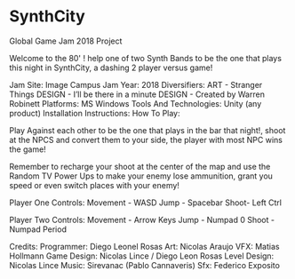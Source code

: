 # SynthCity
Global Game Jam 2018 Project 

Welcome to the 80' ! help one of two Synth Bands to be the one that plays this night in SynthCity, a dashing 2 player versus game!

Jam Site: 
  Image Campus
Jam Year: 
  2018
Diversifiers: 
  ART - Stranger Things
  DESIGN - I’ll be there in a minute
  DESIGN - Created by Warren Robinett
Platforms: 
  MS Windows
Tools And Technologies: 
  Unity (any product)
Installation Instructions: 
  How To Play:

Play Against each other to be the one that plays in the bar that night!, shoot at the NPCS and convert them to your side, the player with most NPC wins the game!

Remember to recharge your shoot at the center of the map and use the Random TV Power Ups to make your enemy lose ammunition, grant you speed or even switch places with your enemy!

Player One Controls:
  Movement - WASD
  Jump - Spacebar
  Shoot- Left Ctrl

Player Two Controls:
  Movement - Arrow Keys
  Jump - Numpad 0
  Shoot - Numpad Period

Credits: 
  Programmer: Diego Leonel Rosas
  Art: Nicolas Araujo
  VFX: Matias Hollmann
  Game Design: Nicolas Lince / Diego Leon Rosas
  Level Design: Nicolas Lince
  Music: Sirevanac (Pablo Cannaveris)
  Sfx: Federico Exposito
